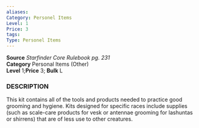```yaml
---
aliases: 
Category: Personel Items
Level: 1
Price: 3
tags: 
Type: Personel Items
---
```

**Source** _Starfinder Core Rulebook pg. 231_  
**Category** Personal Items (Other)  
**Level** 1;**Price** 3; **Bulk** L

### DESCRIPTION

This kit contains all of the tools and products needed to practice good grooming and hygiene. Kits designed for specific races include supplies (such as scale-care products for vesk or antennae grooming for lashuntas or shirrens) that are of less use to other creatures.
